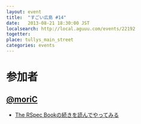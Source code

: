 ```yaml
---
layout: event
title:  "すごい広島 #14"
date:   2013-08-21 18:30:00 JST
localsearch: http://local.aguuu.com/events/22192
togetter:
place: tullys_main_street
categories: events
---
```


# 参加者

## [@moriC](https://twitter.com/CentBoss)

* [The RSpec Bookの続きを読んでやってみる](http://blog.mori-theta.net/?p=276)
